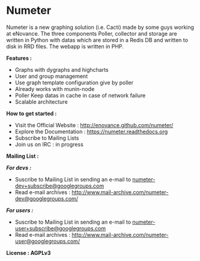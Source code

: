 # Numeter
Numeter is a new graphing solution (i.e. Cacti) made by some
guys working at eNovance. The three components Poller, collector and storage are written in Python with datas which are
stored in a Redis DB and written to disk in RRD files. The webapp is written in PHP.

**Features :**
* Graphs with dygraphs and highcharts
* User and group management
* Use graph template configuration give by poller
* Already works with munin-node
* Poller Keep datas in cache in case of network failure
* Scalable architecture


**How to get started :**
* Visit the Official Website : http://enovance.github.com/numeter/
* Explore the Documentation : https://numeter.readthedocs.org
* Subscribe to Mailing Lists
* Join us on IRC : in progress

**Mailing List :**

***For devs :***
* Suscribe to Mailing List in sending an e-mail to numeter-dev+subscribe@googlegroups.com
* Read e-mail archives : http://www.mail-archive.com/numeter-dev@googlegroups.com/

***For users :***
* Suscribe to Mailing List in sending an e-mail to numeter-user+subscribe@googlegroups.com
* Read e-mail archives : http://www.mail-archive.com/numeter-user@googlegroups.com/


**License : AGPLv3**
